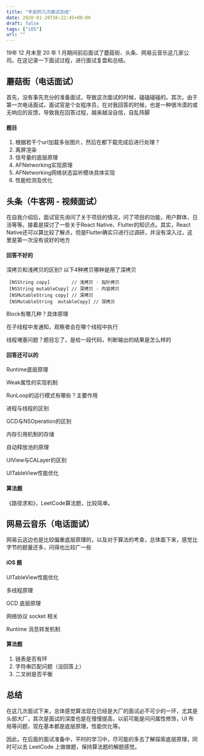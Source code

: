 ```yaml
---
title: "年前的几次面试总结"
date: 2020-01-28T16:22:45+08:00
draft: false
tags: ["iOS"]
url: ""
---
```


19年 12 月末至 20 年 1 月期间前后面试了蘑菇街、头条、网易云音乐这几家公司。在这记录一下面试过程，进行面试复盘和总结。

## 蘑菇街（电话面试）

首先，没有事先充分的准备面试，导致这次面试的时候，磕磕碰碰的。其次，由于第一次电话面试，面试官是个女程序员，在对我回答的时候，也是一种很冷漠的或无响应的反馈，导致我在回答过程，越来越没自信，自乱阵脚

#### 题目

1. 根据若干个url加载多张图片，然后在都下载完成后进行处理？
2. 离屏渲染
3. 信号量的底层原理
5. AFNetworking实现原理
6. AFNetworking网络状态监听模块具体实现
7. 性能检测及优化



## 头条（牛客网 - 视频面试）

在自我介绍后，面试官先询问了关于项目的情况，问了项目的功能，用户群体，日活等等。接着是探讨了一些关于React Native、Flutter的知识点。其实，React Native还可以算比较了解点，但是Flutter确实只进行过调研，并没有深入过，这里是第一次没有说好的地方

#### 回答不好的

深拷贝和浅拷贝的区别? 以下4种拷贝哪种是用了深拷贝

```objc
 [NSString copy]        // 浅拷贝 - 指针拷贝
 [NSString mutableCopy] // 深拷贝 - 内容拷贝
 [NSMutableString copy] // 深拷贝
 [NSMutableString  mutableCopy] // 深拷贝
```

Block有哪几种？具体原理

在子线程中发通知，观察者会在哪个线程中执行

线程堵塞问题？题目忘了，是给一段代码，判断输出的结果是怎么样的



#### 回答还可以的

Runtime底层原理 

Weak属性的实现机制 

RunLoop的运行模式有哪些？主要作用 

进程与线程的区别 

GCD与NSOperation的区别 

内存引用机制的存储 

自动释放池的原理 

UIView与CALayer的区别 

UITableView性能优化



#### 算法题

《路径求和》，LeetCode算法题，比较简单。



## 网易云音乐（电话面试）

网易云这边也是比较偏重底层原理的，以及对于算法的考查，总体面下来，感觉比字节的题量还多，问得也比较广一些

#### iOS 题

UITableView性能优化

多线程原理

GCD 底层原理

网络协议 socket 相关

Runtime 消息转发机制

#### 算法题

1. 链表是否有环
2. 字符串匹配问题（没回答上）
3. 二叉树是否平衡



## 总结

在这几次面试下来，总体感觉算法现在已经是大厂的面试必不可少的一环，尤其是头部大厂，其次是面试的深度也是在慢慢提高，以前可能是问问属性修饰，UI 布局等问题，现在基本都是底层原理，性能优化等。

因此，在后面的面试准备中，平时的学习中，尽可能的多去了解探索底层原理，同时可以去 LeetCode 上做做题，保持算法题的解题感觉。


